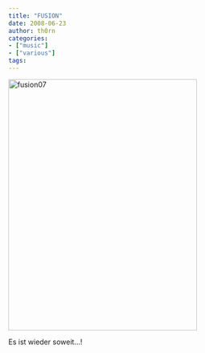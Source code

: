 ```yaml
---
title: "FUSION"
date: 2008-06-23
author: th0rn
categories:
- ["music"]
- ["various"]
tags:
---
```

<img src="https://farm2.static.flickr.com/1135/844884031_bed5ffeb28.jpg?v=0" alt="fusion07" width="375" height="500" />

Es ist wieder soweit...!